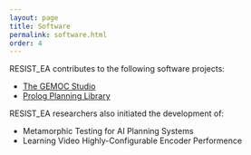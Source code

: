 ```yaml
---
layout: page
title: Software
permalink: software.html
order: 4
---
```


RESIST_EA contributes to the following software projects:

* [The GEMOC Studio](http://gemoc.org/studio)
* [Prolog Planning Library](https://github.com/RobertSasak/Prolog-Planning-Library)

RESIST_EA researchers also initiated the development of:

* Metamorphic Testing for AI Planning Systems
* Learning Video Highly-Configurable Encoder Performence 
